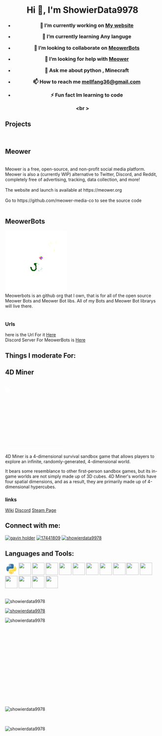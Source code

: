 <h1 align="center">Hi 👋, I'm ShowierData9978</h1>
<h3 align="center"Im learning on my own</h3>

- 🔭 I’m currently working on [My website](https://showierdata.tech)

- 🌱 I’m currently learning **Any languge**

- 👯 I’m looking to collaborate on [MeowerBots](https://github.com/MeowerBots)

- 🤝 I’m looking for help with [Meower](https://github.com/meower-media-co)

- 💬 Ask me about **python , Minecraft**

- 📫 How to reach me **mellfang36@gmail.com**

- ⚡ Fun fact **Im learning to code**

<br \>

## Projects

<br>
<h2>
  Meower
  <br>
</h2>
<img style="filter: brightness(100);" src="https://camo.githubusercontent.com/d994e4dccc2e603be23b9689b45428463aa171903ee60acb81c75bc83c4a4214/68747470733a2f2f6d656f7765722e6f72672f6173736574732f6c6f676f2e737667">
<br>
 Meower is a free, open-source, and non-profit social media platform. Meower is also a (currently WIP) alternative to Twitter, Discord, and Reddit,   completely free of advertising, tracking, data collection, and more! <br><br>The website and launch is available at https://meower.org<br><br>Go to https://github.com/meower-media-co to see the source code
<br>
<br>
<h2>
MeowerBots
<br>
</h2>
<img width=200 height=200 style="filter: brightness(100);" src="https://github.com/showierdata9978/showierdata9978/blob/main/Screenshot%202022-08-24%20205440.png">
<br>
Meowerbots is an github org that I own, that is for all of the open source Meower Bots and Meower Bot libs. All of my Bots and Meower Bot librarys will live there.
<br><br>

<h3> Urls </h3>

here is the Url For it [Here](https://github.com/MeowerBots/)<br>
Discord Server For MeowerBots is [Here](https://discord.gg/bBZQV8euWC)
<br>
## Things I moderate For:

<h2>4D Miner</h2>
<br>
<img width=200 height=200 src="https://cdn.discordapp.com/icons/954156776671043625/e5ec6104877871aaa0fe62e9ccb1b7f7.webp?size=96" style="filter: brightness(100)">

4D Miner is a 4-dimensional survival sandbox game that allows players to explore an infinite, randomly-generated, 4-dimensional world.

It bears some resemblance to other first-person sandbox games, but its in-game worlds are not simply made up of 3D cubes. 4D Miner's worlds have four spatial dimensions, and as a result, they are primarily made up of 4-dimensional hypercubes. 

### links

<a href="https://4d-miner.fandom.com">Wiki</a>
<a href="https://discord.gg/pMtZa6AVy2">Discord</a>
<a href="https://store.steampowered.com/app/1941640/4D_Miner/">Steam Page</a>

                    

<h2 align="left">Connect with me:</h2>
<p align="left">
<a href="https://codepen.io/gavin holder" target="blank"><img align="center" src="https://raw.githubusercontent.com/rahuldkjain/github-profile-readme-generator/master/src/images/icons/Social/codepen.svg" alt="gavin holder" height="30" width="40" /></a>
<a href="https://stackoverflow.com/users/17441809" target="blank"><img align="center" src="https://raw.githubusercontent.com/rahuldkjain/github-profile-readme-generator/master/src/images/icons/Social/stack-overflow.svg" alt="17441809" height="30" width="40" /></a>
<a href="https://www.youtube.com/c/showierdata9978" target="blank"><img align="center" src="https://raw.githubusercontent.com/rahuldkjain/github-profile-readme-generator/master/src/images/icons/Social/youtube.svg" alt="showierdata9978" height="30" width="40" /></a>
</p>

<h2 align="left">Languages and Tools:</h2>
<p align="left"> <a href="https://www.python.org" target="_blank" rel="noreferrer"> <img src="https://raw.githubusercontent.com/devicons/devicon/master/icons/python/python-original.svg" alt="python" width="40" height="40"/></a>
<a><img src="https://github.com/yurijserrano/Github-Profile-Readme-Logos/blob/master/programming%20languages/bash.svg" width="40" height="40"> </a>
<a><img src="https://github.com/yurijserrano/Github-Profile-Readme-Logos/blob/master/programming%20languages/c%2B%2B.svg" width="40" height="40"> </a>
<a><img src="https://github.com/yurijserrano/Github-Profile-Readme-Logos/blob/master/programming%20languages/c.svg" width="40" height="40"> </a>
<a><img src="https://github.com/yurijserrano/Github-Profile-Readme-Logos/blob/master/programming%20languages/java.svg" width="40" height="40"> <a>
<a><img src="https://github.com/yurijserrano/Github-Profile-Readme-Logos/blob/master/programming%20languages/javascript.svg" width="40" height="40"> </a>
<a><img src="https://github.com/yurijserrano/Github-Profile-Readme-Logos/blob/master/others/css.svg" width="40" height="40"> </a>
<a><img src="https://github.com/yurijserrano/Github-Profile-Readme-Logos/blob/master/others/git.svg" width="40" height="40"> </a>
<a><img src="https://github.com/yurijserrano/Github-Profile-Readme-Logos/blob/master/others/html.svg" width="40" height="40"> </a>
<a><img src="https://github.com/yurijserrano/Github-Profile-Readme-Logos/blob/master/others/json.svg" width="40" height="40"> </a>
<a><img src="https://github.com/yurijserrano/Github-Profile-Readme-Logos/blob/master/databases/mongodb.svg" width="40" height="40"> </a>
<a><img src="https://github.com/yurijserrano/Github-Profile-Readme-Logos/blob/master/cloud/docker.svg" width="40" height="40"> </a>
<a><img src="https://github.com/yurijserrano/Github-Profile-Readme-Logos/blob/master/frameworks/django.svg" width="40" height="40"></a>
<a><img src="https://github.com/yurijserrano/Github-Profile-Readme-Logos/blob/master/frameworks/flask.svg" width="40" height="40"></a>
<a><img src="https://github.com/yurijserrano/Github-Profile-Readme-Logos/blob/master/text%20editors/vscode.svg" width="40" height="40"></a>
 <br><br>
  
  
<p align="left"> <img src="https://komarev.com/ghpvc/?username=showierdata9978&label=Profile%20views&color=0e75b6&style=flat" alt="showierdata9978" /> </p>

<p align="left"> <a href="https://github.com/ryo-ma/github-profile-trophy"><img src="https://github-profile-trophy.vercel.app/?username=showierdata9978" alt="showierdata9978" /></a> </p>

<img align="left" src="https://github-readme-stats-amber-nine.vercel.app/api/top-langs?username=showierdata9978&show_icons=true&locale=en" alt="showierdata9978"/></p>
<br><br><br><br><br><br><br><br><br><br><br><br><br><br><br><br>
<p><img align="center" src="https://github-readme-stats-amber-nine.vercel.app/api?username=showierdata9978&show_icons=true&locale=en" alt="showierdata9978" /></p>
<br>
<p><img align="center" src="https://github-readme-streak-stats.herokuapp.com/?user=showierdata9978&" alt="showierdata9978" /></p>
